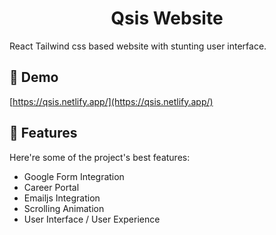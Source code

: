 <h1 align="center" id="title">Qsis Website</h1>

<p id="description">React Tailwind css based website with stunting user interface.</p>

<h2>🚀 Demo</h2>

[https://qsis.netlify.app/](https://qsis.netlify.app/)

  
  
<h2>🧐 Features</h2>

Here're some of the project's best features:

*   Google Form Integration
*   Career Portal
*   Emailjs Integration
*   Scrolling Animation
*   User Interface / User Experience
